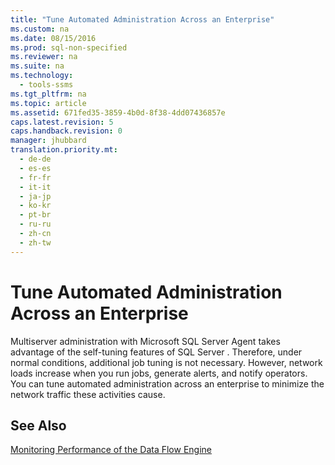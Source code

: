 ```yaml
---
title: "Tune Automated Administration Across an Enterprise"
ms.custom: na
ms.date: 08/15/2016
ms.prod: sql-non-specified
ms.reviewer: na
ms.suite: na
ms.technology: 
  - tools-ssms
ms.tgt_pltfrm: na
ms.topic: article
ms.assetid: 671fed35-3859-4b0d-8f38-4dd07436857e
caps.latest.revision: 5
caps.handback.revision: 0
manager: jhubbard
translation.priority.mt: 
  - de-de
  - es-es
  - fr-fr
  - it-it
  - ja-jp
  - ko-kr
  - pt-br
  - ru-ru
  - zh-cn
  - zh-tw
---
```

# Tune Automated Administration Across an Enterprise
Multiserver administration with Microsoft  SQL Server  Agent takes advantage of the self-tuning features of  SQL Server . Therefore, under normal conditions, additional job tuning is not necessary. However, network loads increase when you run jobs, generate alerts, and notify operators. You can tune automated administration across an enterprise to minimize the network traffic these activities cause.  
  
## See Also  
[Monitoring Performance of the Data Flow Engine](assetId:///11e17f4e-72ed-44d7-a71d-a68937a78e4c)  
  

